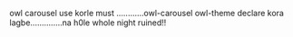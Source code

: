 owl carousel use korle must ............owl-carousel owl-theme declare kora lagbe..............na h0le whole night ruined!!